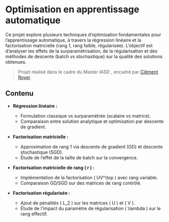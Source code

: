 # Optimisation en apprentissage automatique

Ce projet explore plusieurs techniques d’optimisation fondamentales pour l’apprentissage automatique, à travers la régression linéaire et la factorisation matricielle (rang 1, rang faible, régularisée). L’objectif est d’analyser les effets de la surparamétrisation, de la régularisation et des méthodes de descente (batch vs stochastique) sur la qualité des solutions obtenues.

> Projet réalisé dans le cadre du Master IASD , encadré par [Clément Royer](https://www.lamsade.dauphine.fr/~croyer/).

## Contenu

- **Régression linéaire :**
  - Formulation classique vs surparamétrée (scalaire vs matrice).
  - Comparaison entre solution analytique et optimisation par descente de gradient.

- **Factorisation matricielle :**
  - Approximation de rang 1 via descente de gradient (GD) et descente stochastique (SGD).
  - Étude de l’effet de la taille de batch sur la convergence.

- **Factorisation matricielle de rang \( r \) :**
  - Implémentation de la factorisation \( UV^\top \) avec rang variable.
  - Comparaison GD/SGD sur des matrices de rang contrôlé.

- **Factorisation régularisée :**
  - Ajout de pénalités \( L_2 \) sur les matrices \( U \) et \( V \).
  - Étude de l’impact du paramètre de régularisation \( \lambda \) sur le rang effectif.


